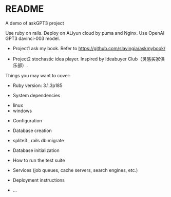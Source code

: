 # README

A demo of askGPT3 project

Use ruby on rails. Deploy on ALiyun cloud by puma and Nginx. Use OpenAI GPT3 davinci-003 model.

- Project1 ask my book. Refer to https://github.com/slavingia/askmybook/

- Project2 stochastic idea player. Inspired by Ideabuyer Club（灵感买家俱乐部）.

Things you may want to cover:

* Ruby version: 3.1.3p185

* System dependencies
- linux
- windows

* Configuration

* Database creation
- splite3 , rails db:migrate

* Database initialization

* How to run the test suite

* Services (job queues, cache servers, search engines, etc.)

* Deployment instructions

* ...
